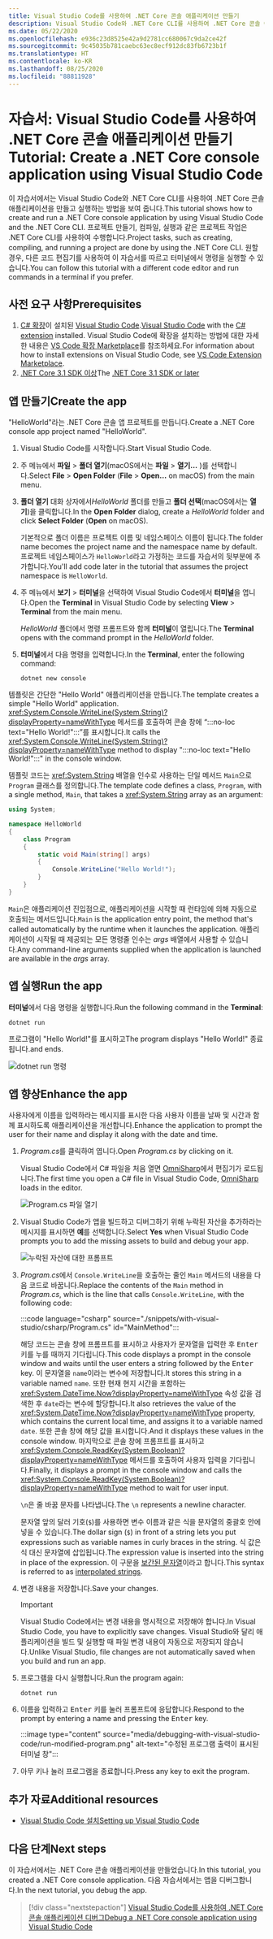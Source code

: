 ```yaml
---
title: Visual Studio Code를 사용하여 .NET Core 콘솔 애플리케이션 만들기
description: Visual Studio Code와 .NET Core CLI를 사용하여 .NET Core 콘솔 애플리케이션을 만드는 방법을 알아봅니다.
ms.date: 05/22/2020
ms.openlocfilehash: e936c23d8525e42a9d2781cc680067c9da2ce42f
ms.sourcegitcommit: 9c45035b781caebc63ec8ecf912dc83fb6723b1f
ms.translationtype: HT
ms.contentlocale: ko-KR
ms.lasthandoff: 08/25/2020
ms.locfileid: "88811928"
---
```

# <a name="tutorial-create-a-net-core-console-application-using-visual-studio-code"></a><span data-ttu-id="97f30-103">자습서: Visual Studio Code를 사용하여 .NET Core 콘솔 애플리케이션 만들기</span><span class="sxs-lookup"><span data-stu-id="97f30-103">Tutorial: Create a .NET Core console application using Visual Studio Code</span></span>

<span data-ttu-id="97f30-104">이 자습서에서는 Visual Studio Code와 .NET Core CLI를 사용하여 .NET Core 콘솔 애플리케이션을 만들고 실행하는 방법을 보여 줍니다.</span><span class="sxs-lookup"><span data-stu-id="97f30-104">This tutorial shows how to create and run a .NET Core console application by using Visual Studio Code and the .NET Core CLI.</span></span> <span data-ttu-id="97f30-105">프로젝트 만들기, 컴파일, 실행과 같은 프로젝트 작업은 .NET Core CLI를 사용하여 수행합니다.</span><span class="sxs-lookup"><span data-stu-id="97f30-105">Project tasks, such as creating, compiling, and running a project are done by using the .NET Core CLI.</span></span> <span data-ttu-id="97f30-106">원할 경우, 다른 코드 편집기를 사용하여 이 자습서를 따르고 터미널에서 명령을 실행할 수 있습니다.</span><span class="sxs-lookup"><span data-stu-id="97f30-106">You can follow this tutorial with a different code editor and run commands in a terminal if you prefer.</span></span>

## <a name="prerequisites"></a><span data-ttu-id="97f30-107">사전 요구 사항</span><span class="sxs-lookup"><span data-stu-id="97f30-107">Prerequisites</span></span>

1. <span data-ttu-id="97f30-108">[C# 확장](https://marketplace.visualstudio.com/items?itemName=ms-dotnettools.csharp)이 설치된 [Visual Studio Code](https://code.visualstudio.com/).</span><span class="sxs-lookup"><span data-stu-id="97f30-108">[Visual Studio Code](https://code.visualstudio.com/) with the [C# extension](https://marketplace.visualstudio.com/items?itemName=ms-dotnettools.csharp) installed.</span></span> <span data-ttu-id="97f30-109">Visual Studio Code에 확장을 설치하는 방법에 대한 자세한 내용은 [VS Code 확장 Marketplace](https://code.visualstudio.com/docs/editor/extension-gallery)를 참조하세요.</span><span class="sxs-lookup"><span data-stu-id="97f30-109">For information about how to install extensions on Visual Studio Code, see [VS Code Extension Marketplace](https://code.visualstudio.com/docs/editor/extension-gallery).</span></span>
2. <span data-ttu-id="97f30-110">[.NET Core 3.1 SDK 이상](https://dotnet.microsoft.com/download)</span><span class="sxs-lookup"><span data-stu-id="97f30-110">The [.NET Core 3.1 SDK or later](https://dotnet.microsoft.com/download)</span></span>

## <a name="create-the-app"></a><span data-ttu-id="97f30-111">앱 만들기</span><span class="sxs-lookup"><span data-stu-id="97f30-111">Create the app</span></span>

<span data-ttu-id="97f30-112">"HelloWorld"라는 .NET Core 콘솔 앱 프로젝트를 만듭니다.</span><span class="sxs-lookup"><span data-stu-id="97f30-112">Create a .NET Core console app project named "HelloWorld".</span></span>

1. <span data-ttu-id="97f30-113">Visual Studio Code를 시작합니다.</span><span class="sxs-lookup"><span data-stu-id="97f30-113">Start Visual Studio Code.</span></span>

1. <span data-ttu-id="97f30-114">주 메뉴에서 **파일** > **폴더 열기**(macOS에서는 **파일** > **열기...** )를 선택합니다.</span><span class="sxs-lookup"><span data-stu-id="97f30-114">Select **File** > **Open Folder** (**File** > **Open...** on macOS) from the main menu.</span></span>

1. <span data-ttu-id="97f30-115">**폴더 열기** 대화 상자에서*HelloWorld* 폴더를 만들고 **폴더 선택**(macOS에서는 **열기**)을 클릭합니다.</span><span class="sxs-lookup"><span data-stu-id="97f30-115">In the **Open Folder** dialog, create a *HelloWorld* folder and click **Select Folder** (**Open** on macOS).</span></span>

   <span data-ttu-id="97f30-116">기본적으로 폴더 이름은 프로젝트 이름 및 네임스페이스 이름이 됩니다.</span><span class="sxs-lookup"><span data-stu-id="97f30-116">The folder name becomes the project name and the namespace name by default.</span></span> <span data-ttu-id="97f30-117">프로젝트 네임스페이스가 `HelloWorld`라고 가정하는 코드를 자습서의 뒷부분에 추가합니다.</span><span class="sxs-lookup"><span data-stu-id="97f30-117">You'll add code later in the tutorial that assumes the project namespace is `HelloWorld`.</span></span>

1. <span data-ttu-id="97f30-118">주 메뉴에서 **보기** > **터미널**을 선택하여 Visual Studio Code에서 **터미널**을 엽니다.</span><span class="sxs-lookup"><span data-stu-id="97f30-118">Open the **Terminal** in Visual Studio Code by selecting **View** > **Terminal** from the main menu.</span></span>

   <span data-ttu-id="97f30-119">*HelloWorld* 폴더에서 명령 프롬프트와 함께 **터미널**이 열립니다.</span><span class="sxs-lookup"><span data-stu-id="97f30-119">The **Terminal** opens with the command prompt in the *HelloWorld* folder.</span></span>

1. <span data-ttu-id="97f30-120">**터미널**에서 다음 명령을 입력합니다.</span><span class="sxs-lookup"><span data-stu-id="97f30-120">In the **Terminal**, enter the following command:</span></span>

   ```dotnetcli
   dotnet new console
   ```

<span data-ttu-id="97f30-121">템플릿은 간단한 "Hello World" 애플리케이션을 만듭니다.</span><span class="sxs-lookup"><span data-stu-id="97f30-121">The template creates a simple "Hello World" application.</span></span> <span data-ttu-id="97f30-122"><xref:System.Console.WriteLine(System.String)?displayProperty=nameWithType> 메서드를 호출하여 콘솔 창에 “:::no-loc text="Hello World!":::”를 표시합니다.</span><span class="sxs-lookup"><span data-stu-id="97f30-122">It calls the <xref:System.Console.WriteLine(System.String)?displayProperty=nameWithType> method to display ":::no-loc text="Hello World!":::" in the console window.</span></span>

<span data-ttu-id="97f30-123">템플릿 코드는 <xref:System.String> 배열을 인수로 사용하는 단일 메서드 `Main`으로 `Program` 클래스를 정의합니다.</span><span class="sxs-lookup"><span data-stu-id="97f30-123">The template code defines a class, `Program`, with a single method, `Main`, that takes a <xref:System.String> array as an argument:</span></span>

```csharp
using System;

namespace HelloWorld
{
    class Program
    {
        static void Main(string[] args)
        {
            Console.WriteLine("Hello World!");
        }
    }
}
```

<span data-ttu-id="97f30-124">`Main`은 애플리케이션 진입점으로, 애플리케이션을 시작할 때 런타임에 의해 자동으로 호출되는 메서드입니다.</span><span class="sxs-lookup"><span data-stu-id="97f30-124">`Main` is the application entry point, the method that's called automatically by the runtime when it launches the application.</span></span> <span data-ttu-id="97f30-125">애플리케이션이 시작될 때 제공되는 모든 명령줄 인수는 *args* 배열에서 사용할 수 있습니다.</span><span class="sxs-lookup"><span data-stu-id="97f30-125">Any command-line arguments supplied when the application is launched are available in the *args* array.</span></span>

## <a name="run-the-app"></a><span data-ttu-id="97f30-126">앱 실행</span><span class="sxs-lookup"><span data-stu-id="97f30-126">Run the app</span></span>

<span data-ttu-id="97f30-127">**터미널**에서 다음 명령을 실행합니다.</span><span class="sxs-lookup"><span data-stu-id="97f30-127">Run the following command in the **Terminal**:</span></span>

```dotnetcli
dotnet run
```

<span data-ttu-id="97f30-128">프로그램이 "Hello World!"를 표시하고</span><span class="sxs-lookup"><span data-stu-id="97f30-128">The program displays "Hello World!"</span></span> <span data-ttu-id="97f30-129">종료됩니다.</span><span class="sxs-lookup"><span data-stu-id="97f30-129">and ends.</span></span>

![dotnet run 명령](media/with-visual-studio-code/dotnet-run-command.png)

## <a name="enhance-the-app"></a><span data-ttu-id="97f30-131">앱 향상</span><span class="sxs-lookup"><span data-stu-id="97f30-131">Enhance the app</span></span>

<span data-ttu-id="97f30-132">사용자에게 이름을 입력하라는 메시지를 표시한 다음 사용자 이름을 날짜 및 시간과 함께 표시하도록 애플리케이션을 개선합니다.</span><span class="sxs-lookup"><span data-stu-id="97f30-132">Enhance the application to prompt the user for their name and display it along with the date and time.</span></span>

1. <span data-ttu-id="97f30-133">*Program.cs*를 클릭하여 엽니다.</span><span class="sxs-lookup"><span data-stu-id="97f30-133">Open *Program.cs* by clicking on it.</span></span>

   <span data-ttu-id="97f30-134">Visual Studio Code에서 C# 파일을 처음 열면 [OmniSharp](https://www.omnisharp.net/)에서 편집기가 로드됩니다.</span><span class="sxs-lookup"><span data-stu-id="97f30-134">The first time you open a C# file in Visual Studio Code, [OmniSharp](https://www.omnisharp.net/) loads in the editor.</span></span>

   ![Program.cs 파일 열기](media/with-visual-studio-code/open-program-cs.png)

1. <span data-ttu-id="97f30-136">Visual Studio Code가 앱을 빌드하고 디버그하기 위해 누락된 자산을 추가하라는 메시지를 표시하면 **예**를 선택합니다.</span><span class="sxs-lookup"><span data-stu-id="97f30-136">Select **Yes** when Visual Studio Code prompts you to add the missing assets to build and debug your app.</span></span>

   ![누락된 자산에 대한 프롬프트](media/with-visual-studio-code/missing-assets.png)

1. <span data-ttu-id="97f30-138">*Program.cs*에서 `Console.WriteLine`을 호출하는 줄인 `Main` 메서드의 내용을 다음 코드로 바꿉니다.</span><span class="sxs-lookup"><span data-stu-id="97f30-138">Replace the contents of the `Main` method in *Program.cs*, which is the line that calls `Console.WriteLine`, with the following code:</span></span>

   :::code language="csharp" source="./snippets/with-visual-studio/csharp/Program.cs" id="MainMethod":::

   <span data-ttu-id="97f30-139">해당 코드는 콘솔 창에 프롬프트를 표시하고 사용자가 문자열을 입력한 후 <kbd>Enter</kbd> 키를 누를 때까지 기다립니다.</span><span class="sxs-lookup"><span data-stu-id="97f30-139">This code displays a prompt in the console window and waits until the user enters a string followed by the <kbd>Enter</kbd> key.</span></span> <span data-ttu-id="97f30-140">이 문자열을 `name`이라는 변수에 저장합니다.</span><span class="sxs-lookup"><span data-stu-id="97f30-140">It stores this string in a variable named `name`.</span></span> <span data-ttu-id="97f30-141">또한 현재 현지 시간을 포함하는 <xref:System.DateTime.Now?displayProperty=nameWithType> 속성 값을 검색한 후 `date`라는 변수에 할당합니다.</span><span class="sxs-lookup"><span data-stu-id="97f30-141">It also retrieves the value of the <xref:System.DateTime.Now?displayProperty=nameWithType> property, which contains the current local time, and assigns it to a variable named `date`.</span></span> <span data-ttu-id="97f30-142">또한 콘솔 창에 해당 값을 표시합니다.</span><span class="sxs-lookup"><span data-stu-id="97f30-142">And it displays these values in the console window.</span></span> <span data-ttu-id="97f30-143">마지막으로 콘솔 창에 프롬프트를 표시하고 <xref:System.Console.ReadKey(System.Boolean)?displayProperty=nameWithType> 메서드를 호출하여 사용자 입력을 기다립니다.</span><span class="sxs-lookup"><span data-stu-id="97f30-143">Finally, it displays a prompt in the console window and calls the <xref:System.Console.ReadKey(System.Boolean)?displayProperty=nameWithType> method to wait for user input.</span></span>

   <span data-ttu-id="97f30-144">`\n`은 줄 바꿈 문자를 나타냅니다.</span><span class="sxs-lookup"><span data-stu-id="97f30-144">The `\n` represents a newline character.</span></span>

   <span data-ttu-id="97f30-145">문자열 앞의 달러 기호(`$`)를 사용하면 변수 이름과 같은 식을 문자열의 중괄호 안에 넣을 수 있습니다.</span><span class="sxs-lookup"><span data-stu-id="97f30-145">The dollar sign (`$`) in front of a string lets you put expressions such as variable names in curly braces in the string.</span></span> <span data-ttu-id="97f30-146">식 값은 식 대신 문자열에 삽입됩니다.</span><span class="sxs-lookup"><span data-stu-id="97f30-146">The expression value is inserted into the string in place of the expression.</span></span> <span data-ttu-id="97f30-147">이 구문을 [보간된 문자열](../../csharp/language-reference/tokens/interpolated.md)이라고 합니다.</span><span class="sxs-lookup"><span data-stu-id="97f30-147">This syntax is referred to as [interpolated strings](../../csharp/language-reference/tokens/interpolated.md).</span></span>

1. <span data-ttu-id="97f30-148">변경 내용을 저장합니다.</span><span class="sxs-lookup"><span data-stu-id="97f30-148">Save your changes.</span></span>

   > [!IMPORTANT]
   > <span data-ttu-id="97f30-149">Visual Studio Code에서는 변경 내용을 명시적으로 저장해야 합니다.</span><span class="sxs-lookup"><span data-stu-id="97f30-149">In Visual Studio Code, you have to explicitly save changes.</span></span> <span data-ttu-id="97f30-150">Visual Studio와 달리 애플리케이션을 빌드 및 실행할 때 파일 변경 내용이 자동으로 저장되지 않습니다.</span><span class="sxs-lookup"><span data-stu-id="97f30-150">Unlike Visual Studio, file changes are not automatically saved when you build and run an app.</span></span>

1. <span data-ttu-id="97f30-151">프로그램을 다시 실행합니다.</span><span class="sxs-lookup"><span data-stu-id="97f30-151">Run the program again:</span></span>

   ```dotnetcli
   dotnet run
   ```

1. <span data-ttu-id="97f30-152">이름을 입력하고 <kbd>Enter</kbd> 키를 눌러 프롬프트에 응답합니다.</span><span class="sxs-lookup"><span data-stu-id="97f30-152">Respond to the prompt by entering a name and pressing the <kbd>Enter</kbd> key.</span></span>

   :::image type="content" source="media/debugging-with-visual-studio-code/run-modified-program.png" alt-text="수정된 프로그램 출력이 표시된 터미널 창":::

1. <span data-ttu-id="97f30-154">아무 키나 눌러 프로그램을 종료합니다.</span><span class="sxs-lookup"><span data-stu-id="97f30-154">Press any key to exit the program.</span></span>

## <a name="additional-resources"></a><span data-ttu-id="97f30-155">추가 자료</span><span class="sxs-lookup"><span data-stu-id="97f30-155">Additional resources</span></span>

- [<span data-ttu-id="97f30-156">Visual Studio Code 설치</span><span class="sxs-lookup"><span data-stu-id="97f30-156">Setting up Visual Studio Code</span></span>](https://code.visualstudio.com/docs/setup/setup-overview)

## <a name="next-steps"></a><span data-ttu-id="97f30-157">다음 단계</span><span class="sxs-lookup"><span data-stu-id="97f30-157">Next steps</span></span>

<span data-ttu-id="97f30-158">이 자습서에서는 .NET Core 콘솔 애플리케이션을 만들었습니다.</span><span class="sxs-lookup"><span data-stu-id="97f30-158">In this tutorial, you created a .NET Core console application.</span></span> <span data-ttu-id="97f30-159">다음 자습서에서는 앱을 디버그합니다.</span><span class="sxs-lookup"><span data-stu-id="97f30-159">In the next tutorial, you debug the app.</span></span>

> [!div class="nextstepaction"]
> [<span data-ttu-id="97f30-160">Visual Studio Code를 사용하여 .NET Core 콘솔 애플리케이션 디버그</span><span class="sxs-lookup"><span data-stu-id="97f30-160">Debug a .NET Core console application using Visual Studio Code</span></span>](debugging-with-visual-studio-code.md)
